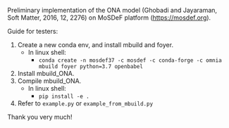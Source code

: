 Preliminary implementation of the ONA model (Ghobadi and Jayaraman, Soft Matter, 2016, 12, 2276) on MoSDeF platform (https://mosdef.org).

Guide for testers:
1. Create a new conda env, and install mbuild and foyer. 
    * In linux shell:
      * `conda create -n mosdef37 -c mosdef -c conda-forge -c omnia mbuild foyer python=3.7 openbabel`
1. Install mbuild_ONA.
1. Compile mbuild_ONA.
    * In linux shell:
      * `pip install -e .`
1. Refer to `example.py` or `example_from_mbuild.py`

Thank you very much!